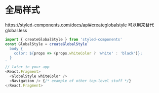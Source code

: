 # 全局样式

https://styled-components.com/docs/api#createglobalstyle
可以用来替代 global.less

```js
import { createGlobalStyle } from 'styled-components'
const GlobalStyle = createGlobalStyle`
  body {
    color: ${props => (props.whiteColor ? 'white' : 'black')};
  }
`
// later in your app
<React.Fragment>
  <GlobalStyle whiteColor />
  <Navigation /> {/* example of other top-level stuff */}
</React.Fragment>
```

